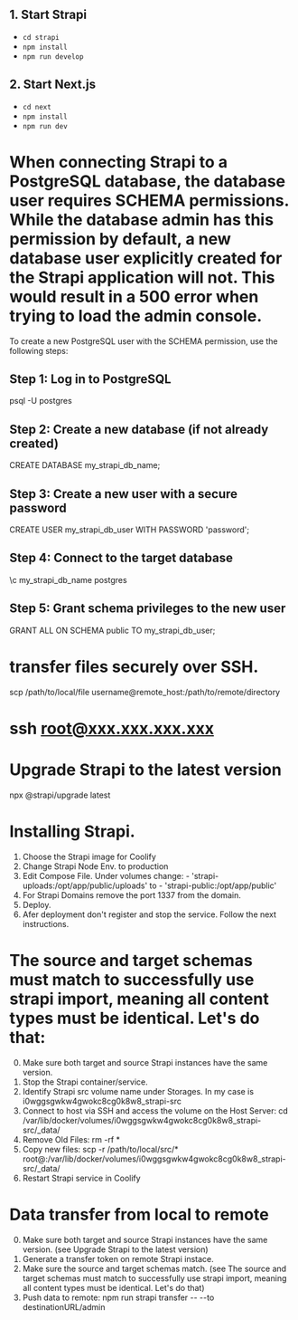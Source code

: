 ## 1. Start Strapi

- `cd strapi`
- `npm install`
- `npm run develop`

## 2. Start Next.js

- `cd next`
- `npm install`
- `npm run dev`

# When connecting Strapi to a PostgreSQL database, the database user requires SCHEMA permissions. While the database admin has this permission by default, a new database user explicitly created for the Strapi application will not. This would result in a 500 error when trying to load the admin console.

To create a new PostgreSQL user with the SCHEMA permission, use the following steps:

## Step 1: Log in to PostgreSQL
psql -U postgres

## Step 2: Create a new database (if not already created)
CREATE DATABASE my_strapi_db_name;

## Step 3: Create a new user with a secure password
CREATE USER my_strapi_db_user WITH PASSWORD 'password';

## Step 4: Connect to the target database
\c my_strapi_db_name postgres

## Step 5: Grant schema privileges to the new user
GRANT ALL ON SCHEMA public TO my_strapi_db_user;




# transfer files securely over SSH.
scp /path/to/local/file username@remote_host:/path/to/remote/directory



# ssh root@xxx.xxx.xxx.xxx


# Upgrade Strapi to the latest version
npx @strapi/upgrade latest







# Installing Strapi.

1. Choose the Strapi image for Coolify
2. Change Strapi Node Env. to production
3. Edit Compose File.
Under volumes change: - 'strapi-uploads:/opt/app/public/uploads' to - 'strapi-public:/opt/app/public'
4. For Strapi Domains remove the port 1337 from the domain.
5. Deploy.
6. Afer deployment don't register and stop the service. Follow the next instructions.

# The source and target schemas must match to successfully use strapi import, meaning all content types must be identical. Let's do that:

0. Make sure both target and source Strapi instances have the same version.
1. Stop the Strapi container/service.
2. Identify Strapi src volume name under Storages. In my case is i0wggsgwkw4gwokc8cg0k8w8_strapi-src
3. Connect to host via SSH and access the volume on the Host Server: cd /var/lib/docker/volumes/i0wggsgwkw4gwokc8cg0k8w8_strapi-src/_data/
4. Remove Old Files: rm -rf *
5. Copy new files:
scp -r /path/to/local/src/* root@<your-server-ip>:/var/lib/docker/volumes/i0wggsgwkw4gwokc8cg0k8w8_strapi-src/_data/
6. Restart Strapi service in Coolify

# Data transfer from local to remote
0. Make sure both target and source Strapi instances have the same version. (see Upgrade Strapi to the latest version)
1. Generate a transfer token on remote Strapi instace.
2. Make sure the source and target schemas match. (see The source and target schemas must match to successfully use strapi import, meaning all content types must be identical. Let's do that)
3. Push data to remote: npm run strapi transfer -- --to destinationURL/admin
